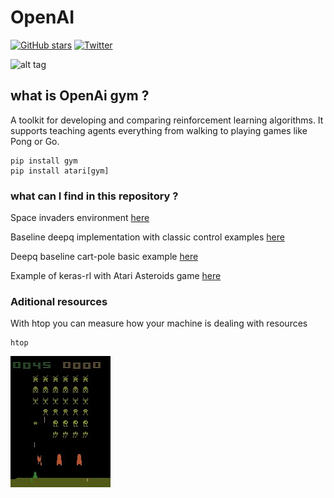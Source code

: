 # OpenAI
[![GitHub stars](https://img.shields.io/github/stars/SoyGema/OpenAI.svg)](https://github.com/SoyGema/OpenAI/stargazers)
[![Twitter](https://img.shields.io/twitter/url/https/github.com/SoyGema/OpenAI.svg?style=social)](https://twitter.com/intent/tweet?text=OpenAI_Git_repo!:&url=https%3A%2F%2Fgithub.com%2FSoyGema%2FOpenAI)

![alt tag]()

## what is OpenAi gym ?
A toolkit for developing and comparing reinforcement learning algorithms. It supports teaching agents everything from walking to playing games like Pong or Go.

```
pip install gym
pip install atari[gym]
```


### what can I find in this repository ?
Space invaders environment [here](https://github.com/SoyGema/pySC2-minigames/blob/master/mini-games/DefeatZealots.SC2Map)

Baseline deepq implementation with classic control examples [here](https://github.com/SoyGema/OpenAI/blob/master/QLearning/RL%20-%20QLearning%20.ipynb)

Deepq baseline cart-pole basic example [here](https://github.com/SoyGema/OpenAI/blob/master/baselines/Cart_pole_v0.py)

Example of keras-rl with Atari Asteroids game [here](https://github.com/SoyGema/OpenAI/blob/master/QLearning/dqn_asteroids_gym.ipynb)

### Aditional resources 

With htop you can measure how your machine is dealing with resources 

```
htop
```


![alt tag](https://github.com/SoyGema/OpenAI/blob/master/Space_Invaders.jpg)
